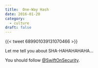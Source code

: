 ```yaml
---
title:  One-Way Hash
date: 2016-01-20
category:
  - culture
draft: false
---
```


{{< tweet 689901039131070466 >}}<!--more-->

Let me tell you about SHA-HAHAHAHAHA...

You should follow
[@SwiftOnSecurity](https://twitter.com/SwiftOnSecurity).
